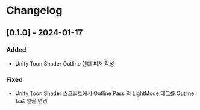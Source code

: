 # Changelog

## [0.1.0] - 2024-01-17

### Added

- Unity Toon Shader Outline 렌더 피처 작성

### Fixed

- Unity Toon Shader 스크립트에서 Outline Pass 의 LightMode 태그를 Outline 으로 일괄 변경